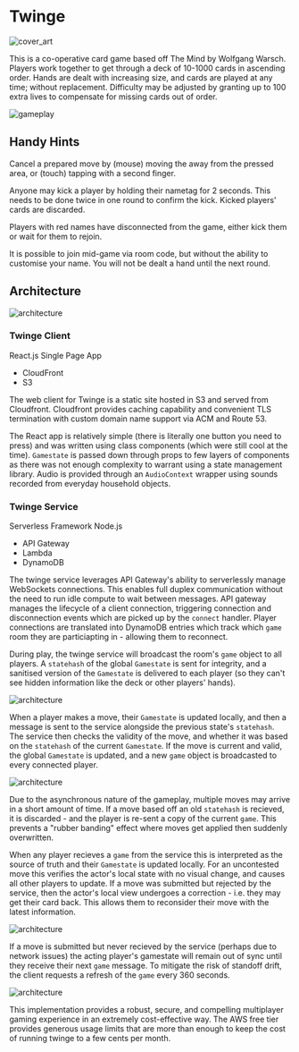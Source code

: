 # Twinge
![cover_art](./docs/cover_art.png)

This is a co-operative card game based off The Mind by Wolfgang Warsch. Players work together to get through a deck of 10-1000 cards in ascending order. Hands are dealt with increasing size, and cards are played at any time; without replacement. Difficulty may be adjusted by granting up to 100 extra lives to compensate for missing cards out of order.

![gameplay](./docs/gameplay.gif)

## Handy Hints
Cancel a prepared move by (mouse) moving the away from the pressed area, or (touch) tapping with a second finger.

Anyone may kick a player by holding their nametag for 2 seconds. This needs to be done twice in one round to confirm the kick. Kicked players' cards are discarded.

Players with red names have disconnected from the game, either kick them or wait for them to rejoin.

It is possible to join mid-game via room code, but without the ability to customise your name. You will not be dealt a hand until the next round.

## Architecture
![architecture](./docs/architecture.png)
### Twinge Client
React.js Single Page App
- CloudFront
- S3

The web client for Twinge is a static site hosted in S3 and served from Cloudfront. Cloudfront provides caching capability and convenient TLS termination with custom domain name support via ACM and Route 53. 

The React app is relatively simple (there is literally one button you need to press) and was written using class components (which were still cool at the time). `Gamestate` is passed down through props to few layers of components as there was not enough complexity to warrant using a state management library. Audio is provided through an `AudioContext` wrapper using sounds recorded from everyday household objects.

### Twinge Service
Serverless Framework Node.js
- API Gateway
- Lambda
- DynamoDB

The twinge service leverages API Gateway's ability to serverlessly manage WebSockets connections. This enables full duplex communication without the need to run idle compute to wait between messages. API gateway manages the lifecycle of a client connection, triggering connection and disconnection events which are picked up by the `connect` handler. Player connections are translated into DynamoDB entries which track which `game` room they are particiapting in - allowing them to reconnect.

During play, the twinge service will broadcast the room's `game` object to all players. A `statehash` of the global `Gamestate` is sent for integrity, and a sanitised version of the `Gamestate` is delivered to each player (so they can't see hidden information like the deck or other players' hands). 

![architecture](./docs/game_start.png)

When a player makes a move, their `Gamestate` is updated locally, and then a message is sent to the service alongside the previous state's `statehash`. The service then checks the validity of the move, and whether it was based on the `statehash` of the current `Gamestate`. If the move is current and valid, the global `Gamestate` is updated, and a new `game` object is broadcasted to every connected player.

![architecture](./docs/player_move.png)

Due to the asynchronous nature of the gameplay, multiple moves may arrive in a short amount of time. If a move based off an old `statehash` is recieved, it is discarded - and the player is re-sent a copy of the current `game`. This prevents a "rubber banding" effect where moves get applied then suddenly overwritten.

When any player recieves a `game` from the service this is interpreted as the source of truth and their `Gamestate` is updated locally. For an uncontested move this verifies the actor's local state with no visual change, and causes all other players to update. If a move was submitted but rejected by the service, then the actor's local view undergoes a correction - i.e. they may get their card back. This allows them to reconsider their move with the latest information.

![architecture](./docs/contested_move.png)

If a move is submitted but never recieved by the service (perhaps due to network issues) the acting player's gamestate will remain out of sync until they receive their next `game` message. To mitigate the risk of standoff drift, the client requests a refresh of the `game` every 360 seconds.

![architecture](./docs/lost_move.png)

This implementation provides a robust, secure, and compelling multiplayer gaming experience in an extremely cost-effective way. The AWS free tier provides generous usage limits that are more than enough to keep the cost of running twinge to a few cents per month.